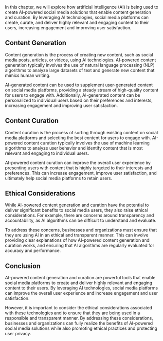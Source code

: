 
In this chapter, we will explore how artificial intelligence (AI) is being used to create AI-powered social media solutions that enable content generation and curation. By leveraging AI technologies, social media platforms can create, curate, and deliver highly relevant and engaging content to their users, increasing engagement and improving user satisfaction.

Content Generation
------------------

Content generation is the process of creating new content, such as social media posts, articles, or videos, using AI technologies. AI-powered content generation typically involves the use of natural language processing (NLP) algorithms to analyze large datasets of text and generate new content that mimics human writing.

AI-generated content can be used to supplement user-generated content on social media platforms, providing a steady stream of high-quality content for users to engage with. Additionally, AI-generated content can be personalized to individual users based on their preferences and interests, increasing engagement and improving user satisfaction.

Content Curation
----------------

Content curation is the process of sorting through existing content on social media platforms and selecting the best content for users to engage with. AI-powered content curation typically involves the use of machine learning algorithms to analyze user behavior and identify content that is most relevant and engaging to individual users.

AI-powered content curation can improve the overall user experience by presenting users with content that is highly targeted to their interests and preferences. This can increase engagement, improve user satisfaction, and ultimately help social media platforms to retain users.

Ethical Considerations
----------------------

While AI-powered content generation and curation have the potential to deliver significant benefits to social media users, they also raise ethical considerations. For example, there are concerns around transparency and accountability, as AI algorithms can be difficult to understand and evaluate.

To address these concerns, businesses and organizations must ensure that they are using AI in an ethical and transparent manner. This can involve providing clear explanations of how AI-powered content generation and curation works, and ensuring that AI algorithms are regularly evaluated for accuracy and performance.

Conclusion
----------

AI-powered content generation and curation are powerful tools that enable social media platforms to create and deliver highly relevant and engaging content to their users. By leveraging AI technologies, social media platforms can improve the overall user experience and increase engagement and user satisfaction.

However, it is important to consider the ethical considerations associated with these technologies and to ensure that they are being used in a responsible and transparent manner. By addressing these considerations, businesses and organizations can fully realize the benefits of AI-powered social media solutions while also promoting ethical practices and protecting user privacy.
